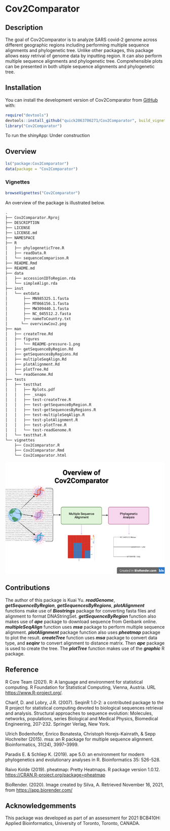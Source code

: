 
<!-- README.md is generated from README.Rmd. Please edit that file -->

# Cov2Comparator

<!-- badges: start -->
<!-- badges: end -->

## Description

The goal of Cov2Comparator is to analyze SARS covid-2 genome across
different geographic regions including performing multiple sequence
alignments and phylogenetic tree. Unlike other packages, this package
allows easy retrival of genome data by inputting region. It can also
perform multiple sequence alignments and phylogenetic tree.
Comprehensible plots can be presented in both ultiple sequence
alignments and phylogenetic tree.

## Installation

You can install the development version of Cov2Comparator from
[GitHub](https://github.com/) with:

``` r
require("devtools")
devtools::install_github("quick2063706271/Cov2Comparator", build_vignettes = TRUE)
library("Cov2Comparator")
```

To run the shinyApp: Under construction

## Overview

``` r
ls("package:Cov2Comparator")
data(package = "Cov2Comparator") 
```

### Vignettes

``` r
browseVignettes("Cov2Comparator")
```

An overview of the package is illustrated below.

    .
    ├── Cov2Comparator.Rproj
    ├── DESCRIPTION
    ├── LICENSE
    ├── LICENSE.md
    ├── NAMESPACE
    ├── R
    │   ├── phylogeneticTree.R
    │   ├── readData.R
    │   └── sequenceComparison.R
    ├── README.Rmd
    ├── README.md
    ├── data
    │   ├── accessionIDToRegion.rda
    │   └── simpleAlign.rda
    ├── inst
    │   └── extdata
    │       ├── MN985325.1.fasta
    │       ├── MT066156.1.fasta
    │       ├── MW309440.1.fasta
    │       ├── NC_045512.2.fasta
    │       ├── nameToCountry.txt
    │      └── overviewCov2.png
    ├── man
    │   ├── createTree.Rd
    │   ├── figures
    │   │   └── README-pressure-1.png
    │   ├── getSequenceByRegion.Rd
    │   ├── getSequencesByRegions.Rd
    │   ├── multipleSeqAlign.Rd
    │   ├── plotAlignment.Rd
    │   ├── plotTree.Rd
    │   └── readGenome.Rd
    ├── tests
    │   ├── testthat
    │   │   ├── Rplots.pdf
    │   │   ├── _snaps
    │   │   ├── test-createTree.R
    │   │   ├── test-getSequenceByRegion.R
    │   │   ├── test-getSequencesByRegions.R
    │   │   ├── test-multipleSeqAlign.R
    │   │   ├── test-plotAlignment.R
    │   │   ├── test-plotTree.R
    │   │   └── test-readGenome.R
    │   └── testthat.R
    └── vignettes
        ├── Cov2Comparator.R
        ├── Cov2Comparator.Rmd
        └── Cov2Comparator.html

![](./inst/extdata/overviewCov2.png)

## Contributions

The author of this package is Kuai Yu. ***readGenome***,
***getSequenceByRegion***, ***getSequencesByRegions***,
***plotAlignment*** functions make use of ***Biostrings*** package for
converting fasta files and alignment to format DNAStringSet.
***getSequenceByRegion*** function also makes use of ***ape*** package
to download sequence from Genbank online. ***multipleSeqAlign***
function uses ***msa*** package to perform multiple sequence alignment.
***plotAlignment*** package function also uses ***pheatmap*** package to
plot the result. ***createTree*** function uses ***msa*** package to
convert data type, and ***seqinr*** to convert alignment to distance
matrix. Then ***ape*** package is used to create the tree. The
***plotTree*** function makes use of the ***graphic*** R package.

## Reference

R Core Team (2021). R: A language and environment for statistical
computing. R Foundation for Statistical Computing, Vienna, Austria. URL
<https://www.R-project.org/>.

Charif, D. and Lobry, J.R. (2007). SeqinR 1.0-2: a contributed package
to the R project for statistical computing devoted to biological
sequences retrieval and analysis. Structural approaches to sequence
evolution: Molecules, networks, populations, series Biological and
Medical Physics, Biomedical Engineering, 207-232. Springer Verlag, New
York.

Ulrich Bodenhofer, Enrico Bonatesta, Christoph Horejs-Kainrath, & Sepp
Hochreiter (2015). msa: an R package for multiple sequence alignment.
Bioinformatics, 31(24), 3997–3999.

Paradis E. & Schliep K. (2019). ape 5.0: an environment for modern
phylogenetics and evolutionary analyses in R. Bioinformatics 35:
526-528.

Raivo Kolde (2019). pheatmap: Pretty Heatmaps. R package version 1.0.12.
<https://CRAN.R-project.org/package=pheatmap>

BioRender. (2020). Image created by Silva, A. Retrieved November 16,
2021, from <https://app.biorender.com/>

## Acknowledgemments

This package was developed as part of an assessment for 2021 BCB410H:
Applied Bioinformatics, University of Toronto, Toronto, CANADA.
